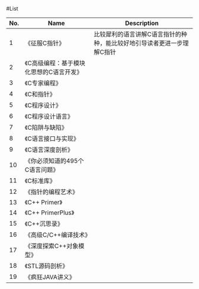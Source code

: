 #List

No. | Name | Description
----|------|-----------------------------
1   | 《征服C指针》|  比较犀利的语言讲解C语言指针的种种，能比较好地引导读者更进一步理解C指针
2   | 《C高级编程：基于模块化思想的C语言开发》 | 
3   | 《C专家编程》|
4   | 《C和指针》  |
5   | 《C程序设计》|
6   | 《C程序设计语言》|
7   | 《C陷阱与缺陷》|
8   | 《C语言接口与实现》|
9   | 《C语言深度剖析》|
10  | 《你必须知道的495个C语言问题》|
11  | 《C标准库》|
12  | 《指针的编程艺术》|
13  | 《C++ Primer》|
14  | 《C++ PrimerPlus》|
15  | 《C++沉思录》|
16  | 《高级C/C++编译技术》|
17  | 《深度探索C++对象模型》|
18  | 《STL源码剖析》|
19  | 《疯狂JAVA讲义》|
